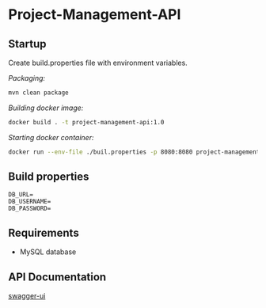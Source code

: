 # Project-Management-API

## Startup

Create build.properties file with environment variables.

_Packaging:_

```bash
mvn clean package
```

_Building docker image:_

```bash
docker build . -t project-management-api:1.0
```

_Starting docker container:_

```bash
docker run --env-file ./buil.properties -p 8080:8080 project-management-api:1.0
```

## Build properties

```properties
DB_URL=
DB_USERNAME=
DB_PASSWORD=
```

## Requirements

- MySQL database

## API Documentation

[swagger-ui](http://localhost:8080/swagger-ui/index.html?configUrl=/v3/api-docs/swagger-config#/)
